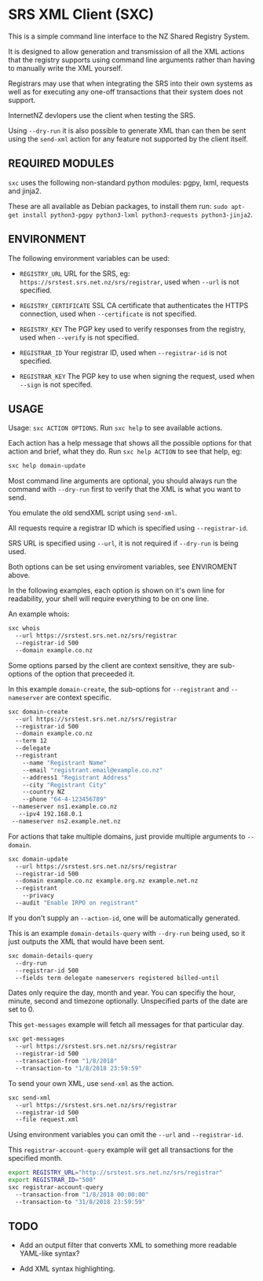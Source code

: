 SRS XML Client (SXC)
====================

This is a simple command line interface to the NZ Shared Registry System.

It is designed to allow generation and transmission of all the XML actions
that the registry supports using command line arguments rather than having
to manually write the XML yourself.

Registrars may use that when integrating the SRS into their own systems
as well as for executing any one-off transactions that their system does
not support.

InternetNZ devlopers use the client when testing the SRS.

Using `--dry-run` it is also possible to generate XML than can then be
sent using the `send-xml` action for any feature not supported by the
client itself.

REQUIRED MODULES
----------------

`sxc` uses the following non-standard python modules: pgpy, lxml, requests
and jinja2.

These are all available as Debian packages, to install them run:
`sudo apt-get install python3-pgpy python3-lxml python3-requests python3-jinja2`.

ENVIRONMENT
-----------

The following environment variables can be used:

* `REGISTRY_URL` URL for the SRS, eg:
  `https://srstest.srs.net.nz/srs/registrar`, used when `--url` is not
  specified.

* `REGISTRY_CERTIFICATE` SSL CA certificate that authenticates the HTTPS
  connection, used when `--certificate` is not specified.

* `REGISTRY_KEY` The PGP key used to verify responses from the registry,
  used when `--verify` is not specified.

* `REGISTRAR_ID` Your registrar ID, used when `--registrar-id` is not
  specified.

* `REGISTRAR_KEY` The PGP key to use when signing the request, used when
  `--sign` is not specifed.

USAGE
-----

Usage: `sxc ACTION OPTIONS`. Run `sxc help` to see available
actions.

Each action has a help message that shows all the possible options for that
action and brief, what they do. Run `sxc help ACTION` to see that help, eg:

```sh
sxc help domain-update
```

Most command line arguments are optional, you should always run the command
with `--dry-run` first to verify that the XML is what you want to send.

You emulate the old sendXML script using `send-xml`.

All requests require a registrar ID which is specified using `--registrar-id`.

SRS URL is specified using `--url`, it is not required if `--dry-run` is
being used.

Both options can be set using enviroment variables, see ENVIROMENT above.

In the following examples, each option is shown on it's own line for readability,
your shell will require everything to be on one line.

An example whois:

```sh
sxc whois
  --url https://srstest.srs.net.nz/srs/registrar
  --registrar-id 500
  --domain example.co.nz
```

Some options parsed by the client are context sensitive, they are sub-options
of the option that preceeded it.

In this example `domain-create`, the sub-options for `--registrant` and
`--nameserver` are context specific.

```sh
sxc domain-create
  --url https://srstest.srs.net.nz/srs/registrar
  --registrar-id 500
  --domain example.co.nz
  --term 12
  --delegate
  --registrant
    --name "Registrant Name"
    --email "registrant.email@example.co.nz"
    --address1 "Registrant Address"
    --city "Registrant City"
    --country NZ
    --phone "64-4-123456789"
 --nameserver ns1.example.co.nz
   --ipv4 192.168.0.1
 --nameserver ns2.example.net.nz
```

For actions that take multiple domains, just provide multiple arguments to
`--domain`.

```sh
sxc domain-update
  --url https://srstest.srs.net.nz/srs/registrar
  --registrar-id 500
  --domain example.co.nz example.org.nz example.net.nz
  --registrant
    --privacy
  --audit "Enable IRPO on registrant"
```

If you don't supply an `--action-id`, one will be automatically generated.

This is an example `domain-details-query` with `--dry-run` being used,
so it just outputs the XML that would have been sent.

```sh
sxc domain-details-query
  --dry-run
  --registrar-id 500    
  --fields term delegate nameservers registered billed-until 
```

Dates only require the day, month and year. You can specifiy the hour, minute,
second and timezone optionally. Unspecified parts of the date are set to 0.

This `get-messages` example will fetch all messages for that particular day.

```sh
sxc get-messages
  --url https://srstest.srs.net.nz/srs/registrar
  --registrar-id 500
  --transaction-from "1/8/2018"
  --transaction-to "1/8/2018 23:59:59"
```

To send your own XML, use `send-xml` as the action.

```sh
sxc send-xml
  --url https://srstest.srs.net.nz/srs/registrar
  --registrar-id 500
  --file request.xml
```

Using environment variables you can omit the `--url` and
`--registrar-id`.

This `registrar-account-query` example will get all transactions for the
specified month.

```sh
export REGISTRY_URL="http://srstest.srs.net.nz/srs/registrar"
export REGISTRAR_ID="500"
sxc registrar-account-query
  --transaction-from "1/8/2018 00:00:00"
  --transaction-to "31/8/2018 23:59:59"
```

TODO
----

* Add an output filter that converts XML to something more readable
  YAML-like syntax?

* Add XML syntax highlighting.
